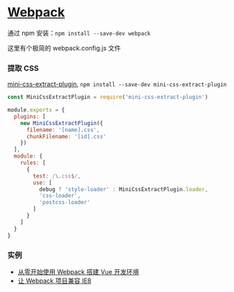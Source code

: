 # [Webpack](https://webpack.github.io/)

通过 npm 安装：`npm install --save-dev webpack`

这里有个极简的 webpack.config.js 文件

### 提取 CSS

[mini-css-extract-plugin](https://github.com/webpack-contrib/mini-css-extract-plugin), `npm install --save-dev mini-css-extract-plugin`

``` javascript
const MiniCssExtractPlugin = require('mini-css-extract-plugin')

module.exports = {
  plugins: [
    new MiniCssExtractPlugin({
      filename: '[name].css',
      chunkFilename: '[id].css'
    })
  ],
  module: {
    rules: [
      {
        test: /\.css$/,
        use: [
          debug ? 'style-loader' : MiniCssExtractPlugin.loader,
          'css-loader',
          'postcss-loader'
        ]
      }
    ]
  }
}
```

### 实例

* [从零开始使用 Webpack 搭建 Vue 开发环境](https://github.com/xyzhanjiang/assets/tree/master/js/bundler/webpack/vue)
* [让 Webpack 项目兼容 IE8](https://github.com/xyzhanjiang/assets/tree/master/js/bundler/webpack/ie8)
